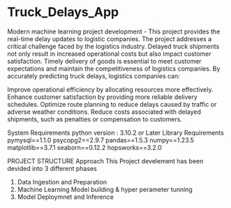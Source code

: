 # Truck_Delays_App
Modern machine learning project development - This project provides the real-time delay updates to logistic companies. The project addresses a critical challenge faced by the logistics industry. Delayed truck shipments not only result in increased operational costs but also impact customer satisfaction. Timely delivery of goods is essential to meet customer expectations and maintain the competitiveness of logistics companies. By accurately predicting truck delays, logistics companies can:

Improve operational efficiency by allocating resources more effectively.
Enhance customer satisfaction by providing more reliable delivery schedules.
Optimize route planning to reduce delays caused by traffic or adverse weather conditions.
Reduce costs associated with delayed shipments, such as penalties or compensation to customers.

System Requirements
python version : 3.10.2 or Later
Library Requirements
pymysql==1.1.0
psycopg2==2.9.7
pandas==1.5.3
numpy==1.23.5
matplotlib==3.7.1
seaborn==0.12.2
hopsworks==3.2.0

PROJECT STRUCTURE
Approach
This Project develement has been devided into 3 different phases

1. Data Ingestion and Preparation
2. Machine Learning Model building & hyper perameter tunning 
3. Model Deploymnet and Inference
